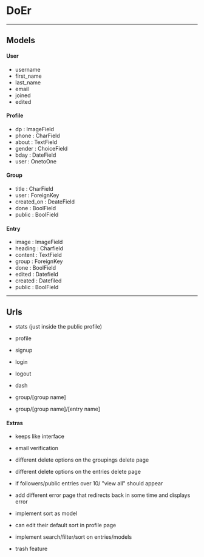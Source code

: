 # DoEr

---

## Models

#### User
- username
- first_name
- last_name
- email
- joined
- edited

#### Profile
- dp : ImageField
- phone : CharField
- about : TextField
- gender : ChoiceField
- bday : DateField
- user : OnetoOne

#### Group
- title : CharField
- user : ForeignKey
- created_on : DeateField
- done : BoolField
- public : BoolField

#### Entry
- image : ImageField
- heading : Charfield
- content : TextField
- group : ForeignKey
- done : BoolField
- edited  : Datefield
- created : Datefiled
- public : BoolField

---

## Urls
- stats (just inside the public profile)
- profile
- signup
- login
- logout

- dash
- group/[group name]
- group/[group name]/[entry name]

#### Extras
- keeps like interface
- email verification

- different delete options on the groupings delete page
- different delete options on the entries delete page
- if followers/public entries over 10/ "view all" should appear
- add different error page that redirects back in some time and displays error

- implement sort as model
- can edit their default sort in profile page
- implement search/filter/sort on entries/models
- trash feature
